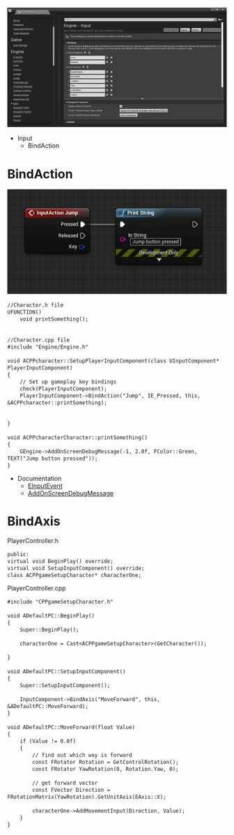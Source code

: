 
![](https://github.com/CesarSerradorCuevas/UE4/blob/master/Input/MD/ProjectSettings.jpg?raw=true)

* Input
  * BindAction


# BindAction

![](https://github.com/CesarSerradorCuevas/UE4/blob/master/Input/MD/BindActionBP.jpg?raw=true)

```
//Character.h file
UFUNCTION()
	void printSomething();


//Character.cpp file
#include "Engine/Engine.h"

void ACPPcharacter::SetupPlayerInputComponent(class UInputComponent* PlayerInputComponent)
{
	// Set up gameplay key bindings
	check(PlayerInputComponent);
	PlayerInputComponent->BindAction("Jump", IE_Pressed, this, &ACPPcharacter::printSomething);
	

}

void ACPPcharacterCharacter::printSomething()
{
	GEngine->AddOnScreenDebugMessage(-1, 2.0f, FColor::Green, TEXT("Jump button pressed"));
}
```

* Documentation
	* [EInputEvent](http://api.unrealengine.com/INT/API/Runtime/Engine/Engine/EInputEvent/index.html)
	* [AddOnScreenDebugMessage](https://api.unrealengine.com/INT/API/Runtime/Engine/Engine/UEngine/AddOnScreenDebugMessage/1/index.html)


# BindAxis

PlayerController.h
```
public:
virtual void BeginPlay() override;
virtual void SetupInputComponent() override;
class ACPPgameSetupCharacter* characterOne;
```

PlayerController.cpp
```
#include "CPPgameSetupCharacter.h"

void ADefaultPC::BeginPlay()
{
	Super::BeginPlay();

	characterOne = Cast<ACPPgameSetupCharacter>(GetCharacter());
	
}

void ADefaultPC::SetupInputComponent()
{
	Super::SetupInputComponent();

	InputComponent->BindAxis("MoveForward", this, &ADefaultPC::MoveForward);
}

void ADefaultPC::MoveForward(float Value)
{
	if (Value != 0.0f)
	{
		// find out which way is forward
		const FRotator Rotation = GetControlRotation();
		const FRotator YawRotation(0, Rotation.Yaw, 0);

		// get forward vector
		const FVector Direction = FRotationMatrix(YawRotation).GetUnitAxis(EAxis::X);

		characterOne->AddMovementInput(Direction, Value);
	}
}
```
